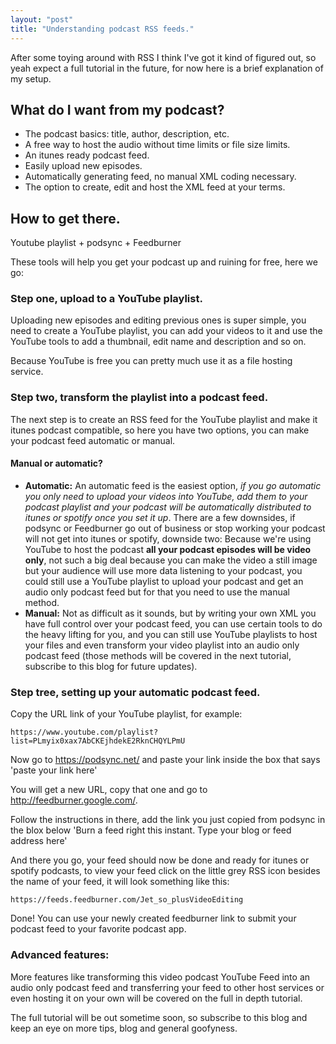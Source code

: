 ```yaml
---
layout: "post"
title: "Understanding podcast RSS feeds."
---
```


After some toying around with RSS I think I've got it kind of figured out<!--more-->, so yeah expect a full tutorial in the future, for now here is a brief explanation of my setup.

## What do I want from my podcast?

* The podcast basics: title, author, description, etc.
* A free way to host the audio without time limits or file size limits.
* An itunes ready podcast feed.
* Easily upload new episodes.
* Automatically generating feed, no manual XML coding necessary.
* The option to create, edit and host the XML feed at your terms.

## How to get there.

Youtube playlist + podsync + Feedburner

These tools will help you get your podcast up and ruining for free, here we go:

### Step one, upload to a YouTube playlist.

Uploading new episodes and editing previous ones is super simple, you need to create a YouTube playlist, you can add your videos to it and use the YouTube tools to add a thumbnail, edit name and description and so on.

Because YouTube is free you can pretty much use it as a file hosting service.



### Step two, transform the playlist into a podcast feed.

The next step is to create an RSS feed for the YouTube playlist and make it itunes podcast compatible, so here you have two options, you can make your podcast feed automatic or manual.

#### Manual or automatic?

* **Automatic:** An automatic feed is the easiest option, *if you go automatic you only need to upload your videos into YouTube, add them to your podcast playlist and your podcast will be automatically distributed to itunes or spotify once you set it up*. There are a few downsides, if podsync or Feedburner go out of business or stop working your podcast will not get into itunes or spotify, downside two: Because we're using YouTube to host the podcast **all your podcast episodes will be video only**, not such a big deal because you can make the video a still image but your audience will use more data listening to your podcast, you could still use a YouTube playlist to upload your podcast and get an audio only podcast feed but for that you need to use the manual method.
* **Manual:** Not as difficult as it sounds, but by writing your own XML you have full control over your podcast feed, you can use certain tools to do the heavy lifting for you, and you can still use YouTube playlists to host your files and even transform your video playlist into an audio only podcast feed (those methods will be covered in the next tutorial, subscribe to this blog for future updates).

### Step tree, setting up your automatic podcast feed.

Copy the URL link of your YouTube playlist, for example:

	https://www.youtube.com/playlist?list=PLmyix0xax7AbCKEjhdekE2RknCHQYLPmU

Now go to https://podsync.net/ and paste your link inside the box that says 'paste your link here'

You will get a new URL, copy that one and go to http://feedburner.google.com/.

Follow the instructions in there, add the link you just copied from podsync in the blox below 'Burn a feed right this instant. Type your blog or feed address here'

And there you go, your feed should now be done and ready for itunes or spotify podcasts, to view your feed click on the little grey RSS icon besides the name of your feed, it will look something like this:

	https://feeds.feedburner.com/Jet_so_plusVideoEditing
	
Done! You can use your newly created feedburner link to submit your podcast feed to your favorite podcast app.


### Advanced features:

More features like transforming this video podcast YouTube Feed into an audio only podcast feed and transferring your feed to other host services or even hosting it on your own will be covered on the full in depth tutorial.

The full tutorial will be out sometime soon, so subscribe to this blog and keep an eye on more tips, blog and general goofyness.